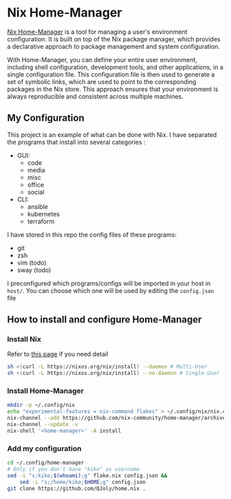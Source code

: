 

# Nix Home-Manager

[Nix Home-Manager](https://github.com/nix-community/home-manager) is a tool for managing a user's environment configuration. It is built on top of the Nix package manager, which provides a declarative approach to package management and system configuration.

With Home-Manager, you can define your entire user environment, including shell configuration, development tools, and other applications, in a single configuration file. This configuration file is then used to generate a set of symbolic links, which are used to point to the corresponding packages in the Nix store. This approach ensures that your environment is always reproducible and consistent across multiple machines.

## My Configuration

This project is an example of what can be done with Nix. I have separated the programs that install into several categories : 
- GUI:
    - code
    - media
    - misc
    - office
    - social
- CLI:
    - ansible
    - kubernetes
    - terraform

I have stored in this repo the config files of these programs:
- git
- zsh
- vim (todo)
- sway (todo)

I preconfigured which programs/configs will be imported in your host in `host/`. You can choose which one will be used by editing the `config.json` file 

## How to install and configure Home-Manager

### Install Nix

Refer to [this page](https://nixos.org/download.html) if you need detail

```bash
sh <(curl -L https://nixos.org/nix/install) --daemon # Multi-User
sh <(curl -L https://nixos.org/nix/install) --no-daemon # Single-User
```

### Install Home-Manager

```bash
mkdir -p ~/.config/nix
echo "experimental-features = nix-command flakes" > ~/.config/nix/nix.conf
nix-channel --add https://github.com/nix-community/home-manager/archive/master.tar.gz home-manager
nix-channel --update -v
nix-shell '<home-manager>' -A install
```

### Add my configuration

```bash
cd ~/.config/home-manager 
# Only if you don't have "kiko" as username
sed -i "s;kiko;$(whoami);g" flake.nix config.json &&
    sed -i "s;/home/kiko;$HOME;g" config.json
git clone https://github.com/QJoly/home.nix .
```
